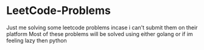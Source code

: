 # LeetCode-Problems
Just me solving some leetcode problems incase i can't submit them on their platform
Most of these problems will be solved using either golang or if im feeling lazy then python
